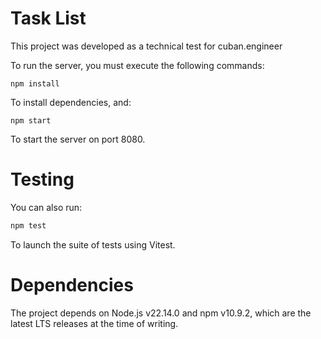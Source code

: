 # Task List

This project was developed as a technical test for cuban.engineer

To run the server, you must execute the following commands:

```shell
npm install
```

To install dependencies, and:

```shell
npm start
```

To start the server on port 8080.

# Testing

You can also run:

```bash
npm test
```

To launch the suite of tests using Vitest.

# Dependencies

The project depends on Node.js v22.14.0 and npm v10.9.2, which are the latest LTS releases at the time of writing.
